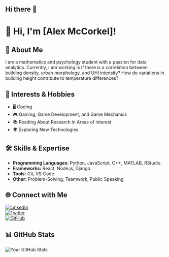 ## Hi there 👋

# 👋 Hi, I'm [Alex McCorkel]!

## 🌟 About Me
I am a mathematics and psychology student with a passion for data analytics. Currently, I am working is if there is a correlation between building density, urban morphology, and UHI intensity? How do variations in building height contribute to temperature differences?


## 🚀 Interests & Hobbies
- 🖥️ Coding  
- 🎮 Gaming, Game Development, and Game Mechanics 
- 📚 Reading About Research in Areas of interest
- 🌍 Exploring New Technologies  

## 🛠 Skills & Expertise
- **Programming Languages:** Python, JavaScript, C++, MATLAB, RStudio
- **Frameworks:** React, Node.js, Django  
- **Tools:** Git, VS Code  
- **Other:** Problem-Solving, Teamwork, Public Speaking  

## 🌐 Connect with Me
[![LinkedIn](https://img.shields.io/badge/LinkedIn-blue?style=flat&logo=linkedin)](https://www.linkedin.com/in/yourusername)  
[![Twitter](https://img.shields.io/badge/Twitter-blue?style=flat&logo=twitter)](https://twitter.com/yourusername)  
[![GitHub](https://img.shields.io/badge/GitHub-black?style=flat&logo=github)](https://github.com/yourusername)  

## 📊 GitHub Stats
![Your GitHub Stats](https://github-readme-stats.vercel.app/api?username=yourusername&show_icons=true&theme=dark)
